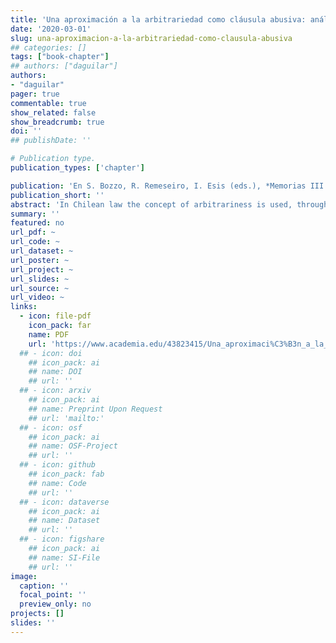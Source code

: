 ```yaml
---
title: 'Una aproximación a la arbitrariedad como cláusula abusiva: análisis a la cláusula del no-show'
date: '2020-03-01'
slug: una-aproximacion-a-la-arbitrariedad-como-clausula-abusiva
## categories: []
tags: ["book-chapter"]
## authors: ["daguilar"]
authors:
- "daguilar"
pager: true
commentable: true
show_related: false
show_breadcrumb: true
doi: ''
## publishDate: ''

# Publication type.
publication_types: ['chapter']

publication: 'En S. Bozzo, R. Remeseiro, I. Esis (eds.), *Memorias III Congreso Internacional de Regulación y Consumo*. Santiago: RIL Editores'
publication_short: ''
abstract: 'In Chilean law the concept of arbitrariness is used, through article 16 letter a) of Law 19.496, as a cause to determine the abusiveness of a clause in an adhesion contract, however, what is meant by that is not defined. This article addresses the notion of abusive clauses and, specifically, the concept of arbitrariness, using a case of the air travel market as an example, with the aim of lending support to the invocation that is made of said rule. Based on a comparative analysis to understand the treatment that different Latin American legislations make about abusive clauses and arbitrariness as a causal, the criteria that the National Consumer Service (SERNAC) has used in Chile to impute it will be investigated; proceeding to expose some of the jurisprudential criteria that have been developed to sanction their violation. Finally, after examining the «no show» clause, it is thought that, even though the Chilean law does not provide a definition for the concept of arbitrariness, it is possible to conclude, from the jurisprudence, that this refers to any contractual clause where it is possible to observe a position of exorbitant abuse with correlative risk of detriment and subordination of the weak counterparty and that does not have a justification that explains it.'
summary: ''
featured: no
url_pdf: ~
url_code: ~
url_dataset: ~
url_poster: ~
url_project: ~
url_slides: ~
url_source: ~
url_video: ~
links:
  - icon: file-pdf
    icon_pack: far
    name: PDF
    url: 'https://www.academia.edu/43823415/Una_aproximaci%C3%B3n_a_la_arbitrariedad_como_cl%C3%A1usula_abusiva_an%C3%A1lisis_a_la_cl%C3%A1usula_del_no_show'
  ## - icon: doi
    ## icon_pack: ai
    ## name: DOI
    ## url: ''
  ## - icon: arxiv
    ## icon_pack: ai
    ## name: Preprint Upon Request
    ## url: 'mailto:'
  ## - icon: osf
    ## icon_pack: ai
    ## name: OSF-Project
    ## url: ''
  ## - icon: github
    ## icon_pack: fab
    ## name: Code
    ## url: ''
  ## - icon: dataverse
    ## icon_pack: ai
    ## name: Dataset
    ## url: ''
  ## - icon: figshare
    ## icon_pack: ai
    ## name: SI-File
    ## url: ''
image:
  caption: ''
  focal_point: ''
  preview_only: no
projects: []
slides: ''
---
```

